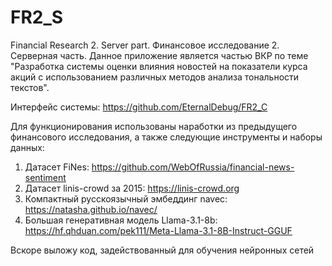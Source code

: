# FR2_S
Financial Research 2. Server part. Финансовое исследование 2. Серверная часть.
Данное приложение является частью ВКР по теме "Разработка системы оценки влияния новостей на показатели курса акций с использованием различных методов анализа тональности текстов".

Интерфейс системы: https://github.com/EternalDebug/FR2_C

Для функционирования использованы наработки из предыдущего финансового исследования, а также следующие инструменты и наборы данных:
1. Датасет FiNes: https://github.com/WebOfRussia/financial-news-sentiment
2. Датасет linis-crowd за 2015: https://linis-crowd.org
3. Компактный русскоязычный эмбеддинг navec: https://natasha.github.io/navec/
4. Большая генеративная модель Llama-3.1-8b: https://hf.qhduan.com/pek111/Meta-Llama-3.1-8B-Instruct-GGUF

Вскоре выложу код, задействованный для обучения нейронных сетей
